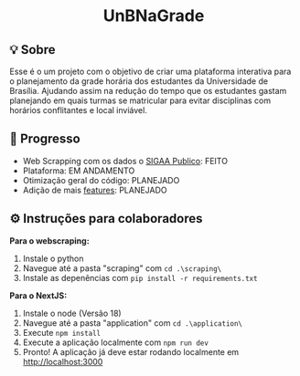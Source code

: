<h1 align="center"> UnBNaGrade </h1>

## 💡 Sobre
Esse é o um projeto com o objetivo de criar uma plataforma interativa para o planejamento da grade horária dos estudantes da Universidade de Brasília. Ajudando assim na redução do tempo que os estudantes gastam planejando em quais turmas se matricular para evitar disciplinas com horários conflitantes e local inviável.


<!-- ## 💻 Aplicação
O projeto está disponivel online nesse [link](https://unbnagrade.vercel.app/). -->


## 📃 Progresso
- Web Scrapping com os dados o [SIGAA Publico](https://sigaa.unb.br/sigaa/public/turmas/listar.jsf): FEITO
- Plataforma: EM ANDAMENTO
- Otimização geral do código: PLANEJADO
- Adição de mais [features](https://github.com/l-ricardo/UnBNaGrade/issues): PLANEJADO

## ⚙️ Instruções para colaboradores
**Para o webscraping:**
1. Instale o python
2. Navegue até a pasta "scraping" com ```cd .\scraping\```
3. Instale as depenências com ```pip install -r requirements.txt```

**Para o NextJS:**
1. Instale o node (Versão 18)
2. Navegue até a pasta "application" com ```cd .\application\```
3. Execute ```npm install```
4. Execute a aplicação localmente com ```npm run dev```
5. Pronto! A aplicação já deve estar rodando localmente em [http://localhost:3000](http://localhost:3000)